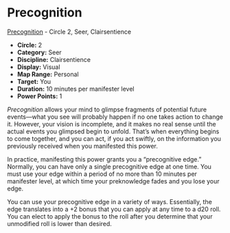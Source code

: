 # Precognition

[Precognition](/Psionics/P/Precognition.md) - Circle 2, Seer, Clairsentience

- **Circle:** 2
- **Category:** Seer
- **Discipline:** Clairsentience
- **Display:** Visual
- **Map Range:** Personal
- **Target:** You
- **Duration:** 10 minutes per manifester level
- **Power Points:** 1

*Precognition* allows your mind to glimpse fragments of potential future events—what you see will probably happen if no one takes action to change it. However, your vision is incomplete, and it makes no real sense until the actual events you glimpsed begin to unfold. That’s when everything begins to come together, and you can act, if you act swiftly, on the information you previously received when you manifested this power. 

In practice, manifesting this power grants you a “precognitive edge.” Normally, you can have only a single precognitive edge at one time. You must use your edge within a period of no more than 10 minutes per manifester level, at which time your preknowledge fades and you lose your edge.

You can use your precognitive edge in a variety of ways. Essentially, the edge translates into a +2 bonus that you can apply at any time to a d20 roll. You can elect to apply the bonus to the roll after you determine that your unmodified roll is lower than desired.
